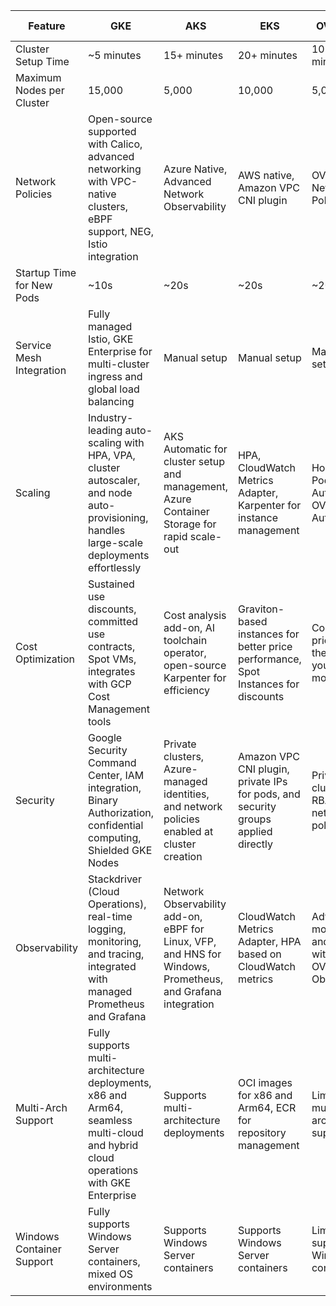|         Feature           |                                                                    GKE                                                                    |                                                     AKS                                                     |                                         EKS                                         |                          OVH Cloud                          |                      Digital Ocean                      |                                    IBM                                     |                                 RedHat Open Shift                                 |
|---------------------------|-------------------------------------------------------------------------------------------------------------------------------------------|-------------------------------------------------------------------------------------------------------------|-------------------------------------------------------------------------------------|-------------------------------------------------------------|---------------------------------------------------------|----------------------------------------------------------------------------|-----------------------------------------------------------------------------------|
| Cluster Setup Time        | ~5 minutes                                                                                                                                | 15+ minutes                                                                                                 | 20+ minutes                                                                         | 10-15 minutes                                               | 8-12 minutes                                            | 15-20 minutes                                                              | 15-20 minutes                                                                     |
| Maximum Nodes per Cluster | 15,000                                                                                                                                    | 5,000                                                                                                       | 10,000                                                                              | 5,000                                                       | 1,000                                                   | 5,000                                                                      | 1,000                                                                             |
| Network Policies          | Open-source supported with Calico, advanced networking with VPC-native clusters, eBPF support, NEG, Istio integration                     | Azure Native, Advanced Network Observability                                                                | AWS native, Amazon VPC CNI plugin                                                   | OVHcloud Network Policies                                   | Supports Calico for network policies                    | Calico and Cilium for network policies                                     | OpenShift SDN, Calico                                                             |
| Startup Time for New Pods | ~10s                                                                                                                                      | ~20s                                                                                                        | ~20s                                                                                | ~20s                                                        | ~15s                                                    | ~20s                                                                       | ~25s                                                                              |
| Service Mesh Integration  | Fully managed Istio, GKE Enterprise for multi-cluster ingress and global load balancing                                                   | Manual setup                                                                                                | Manual setup                                                                        | Manual setup                                                | Manual setup                                            | Manual setup                                                               | Fully managed Istio, Red Hat Service Mesh                                         |
| Scaling                   | Industry-leading auto-scaling with HPA, VPA, cluster autoscaler, and node auto-provisioning, handles large-scale deployments effortlessly | AKS Automatic for cluster setup and management, Azure Container Storage for rapid scale-out                 | HPA, CloudWatch Metrics Adapter, Karpenter for instance management                  | Horizontal Pod Autoscaler, OVHcloud Autoscaler              | HPA, Vertical Pod Autoscaler, cluster autoscaler        | HPA, VPA, IBM Multicloud Manager for scaling                               | Horizontal Pod Autoscaler, Vertical Pod Autoscaler, cluster autoscaler            |
| Cost Optimization         | Sustained use discounts, committed use contracts, Spot VMs, integrates with GCP Cost Management tools                                     | Cost analysis add-on, AI toolchain operator, open-source Karpenter for efficiency                           | Graviton-based instances for better price performance, Spot Instances for discounts | Competitive pricing with the pay-as-you-go model            | Predictable pricing, cost estimates, and usage alerts   | Cost management through IBM Cloud Cost Estimator and cost management tools | Red Hat Cloud Cost Management, Ansible Automation Platform for cost efficiency    |
| Security                  | Google Security Command Center, IAM integration, Binary Authorization, confidential computing, Shielded GKE Nodes                         | Private clusters, Azure-managed identities, and network policies enabled at cluster creation                | Amazon VPC CNI plugin, private IPs for pods, and security groups applied directly   | Private clusters, RBAC, network policies                    | Private clusters, integrated firewalls, RBAC            | Advanced security with IAM, VPC integration, private clusters              | Kyverno Policy Sets, Compliance Operator, Ansible Automation Platform integration |
| Observability             | Stackdriver (Cloud Operations), real-time logging, monitoring, and tracing, integrated with managed Prometheus and Grafana                | Network Observability add-on, eBPF for Linux, VFP, and HNS for Windows, Prometheus, and Grafana integration | CloudWatch Metrics Adapter, HPA based on CloudWatch metrics                         | Advanced monitoring and logging with OVHcloud Observability | Integrated monitoring and logging, Prometheus, Grafana  | Advanced monitoring with IBM Cloud Monitoring and Log Analysis             | Advanced Cluster Management, integrated monitoring with Prometheus, Grafana       |
| Multi-Arch Support        | Fully supports multi-architecture deployments, x86 and Arm64, seamless multi-cloud and hybrid cloud operations with GKE Enterprise        | Supports multi-architecture deployments                                                                     | OCI images for x86 and Arm64, ECR for repository management                         | Limited multi-architecture support                          | Supports multi-architecture deployments, x86, and Arm64 | Supports multi-architecture deployments, x86, and Arm64                    | Multi-architecture support, x86, Arm64, s390x, ppc64le                            |
| Windows Container Support | Fully supports Windows Server containers, mixed OS environments                                                                           | Supports Windows Server containers                                                                          | Supports Windows Server containers                                                  | Limited support for Windows containers                      | Supports Windows Server containers                      | Supports Windows Server containers                                         | Fully supports Windows Server containers                                          |
